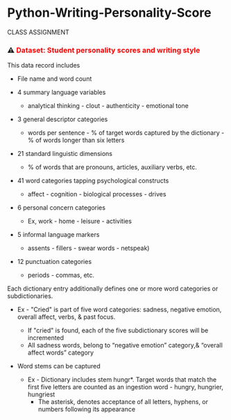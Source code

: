 # Python-Writing-Personality-Score

CLASS ASSIGNMENT

### ⚠️ <span style = "color:red"> Dataset: Student personality scores and writing style </span>

This data record includes 

* File name and word count
* 4 summary language variables
    * analytical thinking      - clout      - authenticity             - emotional tone
* 3 general descriptor categories
    * words per sentence   - % of target words captured by the dictionary    - % of words longer than six letters
    
* 21 standard linguistic dimensions
    * % of words that are pronouns, articles, auxiliary verbs, etc.
* 41 word categories tapping psychological constructs 
    * affect   - cognition    - biological processes   - drives
* 6 personal concern categories 
    * Ex, work   - home   - leisure    - activities
* 5 informal language markers 
    * assents   - fillers   - swear words   - netspeak)
* 12 punctuation categories 
    * periods   - commas, etc. 

Each dictionary entry additionally defines one or more word categories or subdictionaries. 

* Ex - "Cried" is part of five word categories: sadness, negative emotion, overall affect, verbs, & past focus. 
    * If "cried" is found, each of the five subdictionary scores will be incremented
    * All sadness words, belong to “negative emotion” category,& “overall affect words” category 

* Word stems can be captured 
    * Ex -  Dictionary includes stem hungr*. Target words that match the first five letters are counted as an ingestion word - hungry, hungrier, hungriest 
        * The asterisk, denotes acceptance of all letters, hyphens, or numbers following its appearance
        
